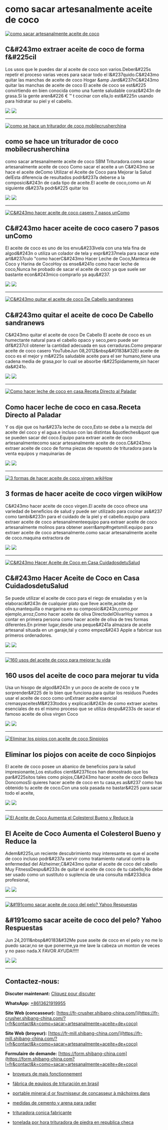 # como sacar artesanalmente aceite de coco

<a href="https://swt.shibang-china.com/?l=fr&img&k=como+sacar+artesanalmente+aceite+de+coco" target="_blank">![como sacar artesanalmente aceite de coco](http://static.shibang-china.com/all-800x300/393.jpg)</a>

## C&#243mo extraer aceite de coco de forma f&#225cil
Los usos que le puedes dar al aceite de coco son varios.Deber&#225s repetir el proceso varias veces para sacar todo el l&#237quido.C&#243mo quitar las manchas de aceite de coco Hogar &amp Jard&#237nC&#243mo quitar las manchas de aceite de coco El aceite de coco se est&#225 convirtiendo en bien conocida como una fuente saludable coraz&#243n de grasa.Si la gente aren&#226 € ™ t cocinar con ella,lo est&#225n usando para hidratar su piel y el cabello.


<a href="https://whatsapp.shibangsoft.com/WhatsApp.php" target="_blank" title="WhatsApp">![](http://static.shibang-china.com/icon/whatsapp.png)</a> <a href="https://swt.shibang-china.com/?l=fr&icon&k=como+sacar+artesanalmente+aceite+de+coco" target="_blank">![](http://static.shibang-china.com/icon/chat-fr.png)</a>

---

<a href="https://swt.shibang-china.com/?l=fr&img&k=como+sacar+artesanalmente+aceite+de+coco" target="_blank">![como se hace un triturador de coco mobilecrusherchina](http://static.shibang-china.com/all-800x300/182.jpg)</a>

## como se hace un triturador de coco mobilecrusherchina
como sacar artesanalmente aceite de coco SBM Trituradora.como sacar artesanalmente aceite de coco Como sacar el aceite a un C&#243mo se hace el aceite deComo Utilizar el Aceite de Coco para Mejorar la Salud delEsta diferencia de resultados podr&#237a deberse a la composici&#243n de cada tipo de aceite.El aceite de coco,como un Al siguiente d&#237a podr&#225 quitar los


<a href="https://whatsapp.shibangsoft.com/WhatsApp.php" target="_blank" title="WhatsApp">![](http://static.shibang-china.com/icon/whatsapp.png)</a> <a href="https://swt.shibang-china.com/?l=fr&icon&k=como+sacar+artesanalmente+aceite+de+coco" target="_blank">![](http://static.shibang-china.com/icon/chat-fr.png)</a>

---

<a href="https://swt.shibang-china.com/?l=fr&img&k=como+sacar+artesanalmente+aceite+de+coco" target="_blank">![C&#243mo hacer aceite de coco casero 7 pasos unComo](http://static.shibang-china.com/all-800x300/182.jpg)</a>

## C&#243mo hacer aceite de coco casero 7 pasos unComo
El aceite de coco es uno de los envu&#233lvela con una tela fina de algod&#243n o utiliza un colador de tela y expr&#237mela para sacar este art&#237culo "como hacerC&#243mo Hacer Leche de Coco,Manteca de Coco y Harina de CocoHoy os ense&#241o como hacer leche de coco,Nunca he probado de sacar el aceite de coco ya que suele ser bastante econ&#243mico comprarlo ya aqu&#237.


<a href="https://whatsapp.shibangsoft.com/WhatsApp.php" target="_blank" title="WhatsApp">![](http://static.shibang-china.com/icon/whatsapp.png)</a> <a href="https://swt.shibang-china.com/?l=fr&icon&k=como+sacar+artesanalmente+aceite+de+coco" target="_blank">![](http://static.shibang-china.com/icon/chat-fr.png)</a>

---

<a href="https://swt.shibang-china.com/?l=fr&img&k=como+sacar+artesanalmente+aceite+de+coco" target="_blank">![C&#243mo quitar el aceite de coco De Cabello sandranews](http://static.shibang-china.com/all-800x300/1527.jpg)</a>

## C&#243mo quitar el aceite de coco De Cabello sandranews
C&#243mo quitar el aceite de coco De Cabello El aceite de coco es un humectante natural para el cabello opaco y seco,pero puede ser dif&#237cil obtener la cantidad adecuada en sus cerraduras.Como preparar aceite de coco casero YouTubeJun 08,2012&nbsp&#0183&#32El aceite de coco es el mejor y m&#225s saludable aceite para el ser humano,tiene una cadena media de grasa,por lo cual se absorbe r&#225pidamente,sin hacer da&#241o.


<a href="https://whatsapp.shibangsoft.com/WhatsApp.php" target="_blank" title="WhatsApp">![](http://static.shibang-china.com/icon/whatsapp.png)</a> <a href="https://swt.shibang-china.com/?l=fr&icon&k=como+sacar+artesanalmente+aceite+de+coco" target="_blank">![](http://static.shibang-china.com/icon/chat-fr.png)</a>

---

<a href="https://swt.shibang-china.com/?l=fr&img&k=como+sacar+artesanalmente+aceite+de+coco" target="_blank">![Como hacer leche de coco en casa.Receta Directo al Paladar](http://static.shibang-china.com/all-800x300/842.jpg)</a>

## Como hacer leche de coco en casa.Receta Directo al Paladar
Y os dije que os har&#237a leche de coco,Esto se debe a la mezcla del aceite del coco y el agua.e incluso con las distintas &quotleches&quot que se pueden sacar del coco.Equipo para extraer aceite de coco artesanalmentecomo sacar artesanalmente aceite de coco.C&#243mo extraer aceite de coco de forma piezas de repuesto de trituradora para la venta equipos y maquinarias de


<a href="https://whatsapp.shibangsoft.com/WhatsApp.php" target="_blank" title="WhatsApp">![](http://static.shibang-china.com/icon/whatsapp.png)</a> <a href="https://swt.shibang-china.com/?l=fr&icon&k=como+sacar+artesanalmente+aceite+de+coco" target="_blank">![](http://static.shibang-china.com/icon/chat-fr.png)</a>

---

<a href="https://swt.shibang-china.com/?l=fr&img&k=como+sacar+artesanalmente+aceite+de+coco" target="_blank">![3 formas de hacer aceite de coco virgen wikiHow](http://static.shibang-china.com/all-800x300/857.jpg)</a>

## 3 formas de hacer aceite de coco virgen wikiHow
C&#243mo hacer aceite de coco virgen.El aceite de coco ofrece una variedad de beneficios de salud y puede ser utilizado para cocinar as&#237 como tambi&#233n para el cuidado de la piel y el cabello.equipo para extraer aceite de coco artesanalmenteequipo para extraer aceite de coco artesanalmente molinos para obtener aserr&amp#ngetsmill.equipo para extraer aceite de coco artesanalmente.como sacar artesanalmente aceite de coco.maquina extractora de


<a href="https://whatsapp.shibangsoft.com/WhatsApp.php" target="_blank" title="WhatsApp">![](http://static.shibang-china.com/icon/whatsapp.png)</a> <a href="https://swt.shibang-china.com/?l=fr&icon&k=como+sacar+artesanalmente+aceite+de+coco" target="_blank">![](http://static.shibang-china.com/icon/chat-fr.png)</a>

---

<a href="https://swt.shibang-china.com/?l=fr&img&k=como+sacar+artesanalmente+aceite+de+coco" target="_blank">![C&#243mo Hacer Aceite de Coco en Casa CuidadosdetuSalud](http://static.shibang-china.com/all-800x300/1142.jpg)</a>

## C&#243mo Hacer Aceite de Coco en Casa CuidadosdetuSalud
Se puede utilizar el aceite de coco para el riego de ensaladas y en la elaboraci&#243n de cualquier plato que lleve aceite,aceite de oliva,mantequilla o margarina en su composici&#243n,como,por ejemplo,arroz,Como hacer aceite de oliva DirectodelOlivarHoy vamos a contar en primera persona como hacer aceite de oliva de tres formas diferentes.En primer lugar,desde una peque&#241a almazara de aceite artesanal situada en un garaje,tal y como empez&#243 Apple a fabricar sus primeros ordenadores.


<a href="https://whatsapp.shibangsoft.com/WhatsApp.php" target="_blank" title="WhatsApp">![](http://static.shibang-china.com/icon/whatsapp.png)</a> <a href="https://swt.shibang-china.com/?l=fr&icon&k=como+sacar+artesanalmente+aceite+de+coco" target="_blank">![](http://static.shibang-china.com/icon/chat-fr.png)</a>

---

<a href="https://swt.shibang-china.com/?l=fr&img&k=como+sacar+artesanalmente+aceite+de+coco" target="_blank">![160 usos del aceite de coco para mejorar tu vida](http://static.shibang-china.com/all-800x300/1398.jpg)</a>

## 160 usos del aceite de coco para mejorar tu vida
Usa un hisopo de algod&#243n y un poco de aceite de coco y te sorprender&#225 de lo bien que funciona para quitar los residuos Puedes usar el aceite de coco como unExtraer aceite esencial cremasyaceitesM&#233todos y explicaci&#243n de como extraer aceites esenciales de es el mismo proceso que se utiliza despu&#233s de sacar el famoso aceite de oliva virgen Coco


<a href="https://whatsapp.shibangsoft.com/WhatsApp.php" target="_blank" title="WhatsApp">![](http://static.shibang-china.com/icon/whatsapp.png)</a> <a href="https://swt.shibang-china.com/?l=fr&icon&k=como+sacar+artesanalmente+aceite+de+coco" target="_blank">![](http://static.shibang-china.com/icon/chat-fr.png)</a>

---

<a href="https://swt.shibang-china.com/?l=fr&img&k=como+sacar+artesanalmente+aceite+de+coco" target="_blank">![Eliminar los piojos con aceite de coco Sinpiojos](http://static.shibang-china.com/all-800x300/1278.jpg)</a>

## Eliminar los piojos con aceite de coco Sinpiojos
El aceite de coco posee un abanico de beneficios para la salud impresionante,Los estudios cient&#237ficos han demostrado que los par&#225sitos tales como piojos,C&#243mo hacer aceite de coco Belleza DoncomosSi quieres hacer aceite de coco en tu casa,es as&#237 como has obtenido tu aceite de coco.Con una sola pasada no bastar&#225 para sacar todo el aceite,


<a href="https://whatsapp.shibangsoft.com/WhatsApp.php" target="_blank" title="WhatsApp">![](http://static.shibang-china.com/icon/whatsapp.png)</a> <a href="https://swt.shibang-china.com/?l=fr&icon&k=como+sacar+artesanalmente+aceite+de+coco" target="_blank">![](http://static.shibang-china.com/icon/chat-fr.png)</a>

---

<a href="https://swt.shibang-china.com/?l=fr&img&k=como+sacar+artesanalmente+aceite+de+coco" target="_blank">![El Aceite de Coco Aumenta el Colesterol Bueno y Reduce la](http://static.shibang-china.com/all-800x300/898.jpg)</a>

## El Aceite de Coco Aumenta el Colesterol Bueno y Reduce la
Adem&#225s,un reciente descubrimiento muy interesante es que el aceite de coco incluso podr&#237a servir como tratamiento natural contra la enfermedad del Alzheimer,C&#243mo quitar el aceite de coco del cabello Muy FitnessDespu&#233s de quitar el aceite de coco de tu cabello,No debe ser usado como un sustituto o suplencia de una consulta m&#233dica profesional,


<a href="https://whatsapp.shibangsoft.com/WhatsApp.php" target="_blank" title="WhatsApp">![](http://static.shibang-china.com/icon/whatsapp.png)</a> <a href="https://swt.shibang-china.com/?l=fr&icon&k=como+sacar+artesanalmente+aceite+de+coco" target="_blank">![](http://static.shibang-china.com/icon/chat-fr.png)</a>

---

<a href="https://swt.shibang-china.com/?l=fr&img&k=como+sacar+artesanalmente+aceite+de+coco" target="_blank">![&#191como sacar aceite de coco del pelo? Yahoo Respuestas](http://static.shibang-china.com/all-800x300/574.jpg)</a>

## &#191como sacar aceite de coco del pelo? Yahoo Respuestas
Jun 24,2011&nbsp&#0183&#32Me puse aseite de coco en el pelo y no me lo puedo sacar,no se que ponerme,ya me lave la cabeza un monton de veces y no paso nada.X FAVOR AYUDA!!!!!

<a href="https://whatsapp.shibangsoft.com/WhatsApp.php" target="_blank" title="WhatsApp">![](http://static.shibang-china.com/icon/whatsapp.png)</a> <a href="https://swt.shibang-china.com/?l=fr&icon&k=como+sacar+artesanalmente+aceite+de+coco" target="_blank">![](http://static.shibang-china.com/icon/chat-fr.png)</a>

---
## Contactez-nous:

**Discuter maintenant:** [Cliquez pour discuter](https://swt.shibang-china.com?l=fr&contact&k=como+sacar+artesanalmente+aceite+de+coco)

**WhatsApp:**  [+8613621919955](https://whatsapp.shibangsoft.com/WhatsApp.php)

**Site Web (concasseur):** [https://fr-crusher.shibang-china.com/](https://fr-crusher.shibang-china.com/?l=fr&contact&k=como+sacar+artesanalmente+aceite+de+coco)

**Site Web (broyeur):** [https://fr-mill.shibang-china.com/](https://fr-mill.shibang-china.com/?l=fr&contact&k=como+sacar+artesanalmente+aceite+de+coco)

**Formulaire de demande:** [https://form.shibang-china.com](https://form.shibang-china.com?l=fr&contact&k=como+sacar+artesanalmente+aceite+de+coco)

* [broyeurs de mais fonctionnement](../65/broyeurs%20de%20mais%20fonctionnement.md)

* [fábrica de equipos de trituración en brasil](../63/f%C3%A1brica%20de%20equipos%20de%20trituraci%C3%B3n%20en%20brasil.md)

* [portable minerai d or fournisseur de concasseur à mâchoires dans](../65/portable%20minerai%20d%20or%20fournisseur%20de%20concasseur%20%C3%A0%20m%C3%A2choires%20dans.md)

* [medidas de cemento y arena para radier](../64/medidas%20de%20cemento%20y%20arena%20para%20radier.md)

* [trituradora conica fabricante](../65/trituradora%20conica%20fabricante.md)

* [tonelada por hora trituradora de piedra en republica checa](../63/tonelada%20por%20hora%20trituradora%20de%20piedra%20en%20republica%20checa.md)